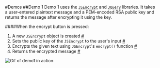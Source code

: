 #Demos
##Demo 1
Demo 1 uses the [`JSEncrypt`](https://github.com/travist/jsencrypt) and [`JQuery`](https://jquery.com/) libraries. It takes a user-entered plaintext message and a PEM-encoded RSA public key and returns the message after encrypting it using the key.

####When the encrypt button is pressed:
1. A new `JSEncrypt` object is created [#](https://github.com/ChrisAtAcculynk/PayzurEncryption/blob/master/demos/demo1.html#L17)
2. Sets the public key of the `JSEncrypt` to the user's input [#](https://github.com/ChrisAtAcculynk/PayzurEncryption/blob/master/demos/demo1.html#L18)
3. Encrypts the given text using `JSEncrypt`'s `encrypt()` function [#](https://github.com/ChrisAtAcculynk/PayzurEncryption/blob/master/demos/demo1.html#L20)
4. Returns the encrypted message [#](https://github.com/ChrisAtAcculynk/PayzurEncryption/blob/master/demos/demo1.html#L21)

![Gif of demo1 in action](http://i.imgur.com/aW8Ry3S.gif)
